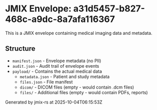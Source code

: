 # JMIX Envelope: a31d5457-b827-468c-a9dc-8a7afa116367

This is a JMIX envelope containing medical imaging data and metadata.

## Structure

- `manifest.json` - Envelope metadata (no PII)
- `audit.json` - Audit trail of envelope events
- `payload/` - Contains the actual medical data
  - `metadata.json` - Patient and study metadata
  - `files.json` - File manifest
  - `dicom/` - DICOM files (empty - would contain .dcm files)
  - `files/` - Additional files (empty - would contain PDFs, reports)

Generated by jmix-rs at 2025-10-04T06:15:53Z
